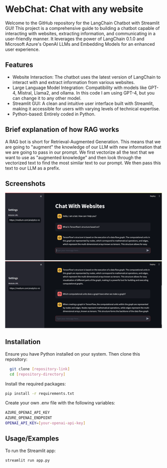
# WebChat: Chat with any website

Welcome to the GitHub repository for the LangChain Chatbot with Streamlit GUI! This project is a comprehensive guide to building a chatbot capable of interacting with websites, extracting information, and communicating in a user-friendly manner. It leverages the power of LangChain 0.1.0 and Microsoft Azure's OpenAI LLMs and Embedding Models for an enhanced user experience.




## Features

- Website Interaction: The chatbot uses the latest version of LangChain to interact with and extract information from various websites.
- Large Language Model Integration: Compatibility with models like GPT-4, Mistral, Llama2, and ollama. In this code I am using GPT-4, but you can change it to any other model.
- Streamlit GUI: A clean and intuitive user interface built with Streamlit, making it accessible for users with varying levels of technical expertise.
- Python-based: Entirely coded in Python.




## Brief explanation of how RAG works

A RAG bot is short for Retrieval-Augmented Generation. This means that we are going to "augment" the knowledge of our LLM with new information that we are going to pass in our prompt. We first vectorize all the text that we want to use as "augmented knowledge" and then look through the vectorized text to find the most similar text to our prompt. We then pass this text to our LLM as a prefix.


## Screenshots

![App Screenshot](screenshots/img1.png)
![App Screenshot](screenshots/img2.png)


## Installation

Ensure you have Python installed on your system. Then clone this repository:

```bash
  git clone [repository-link]
  cd [repository-directory]
```

Install the required packages:

```bash
pip install -r requirements.txt
```
Create your own .env file with the following variables:
```bash
AZURE_OPENAI_API_KEY
AZURE_OPENAI_ENDPOINT
OPENAI_API_KEY=[your-openai-api-key]
```

    
## Usage/Examples

To run the Streamlit app:
```cmd
streamlit run app.py
```

